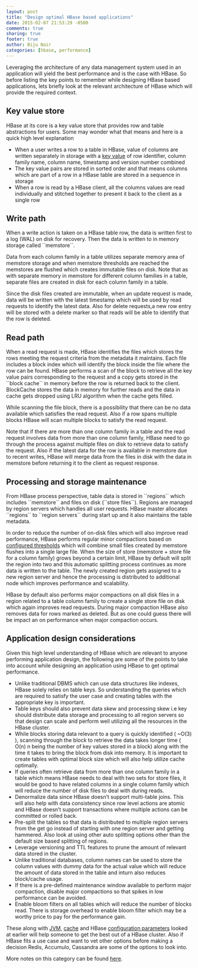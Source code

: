 ```yaml
---
layout: post
title: "Design optimal HBase based applications"
date: 2015-02-07 21:53:29 -0500
comments: true
sharing: true
footer: true
author: Biju Nair
categories: [hbase, performance]
---
```

Leveraging the architecture of any data management system used in an application will yield the best performance and is the case with HBase. So before listing the key points to remember while designing HBase based applications, lets briefly look at the relevant architecture of HBase which will provide the required context.
<!-- more -->
  
<h2>Key value store</h2>
HBase at its core is a key value store that provides row and table abstractions for users. Some may wonder what that means and here is a quick high level explanation

- When a user writes a row to a table in HBase, value of columns are written separately in storage with a [key value](https://github.com/apache/hbase/blob/master/hbase-common/src/main/java/org/apache/hadoop/hbase/Cell.java) of row identifier, column family name, column name, timestamp and version number combined
- The key value pairs are stored in sorted order and that means columns which are part of a row in a HBase table are stored in a sequence in storage
- When a row is read by a HBase client, all the columns values are read individually and stitched together to present it back to the client as a single row

<h2>Write path</h2>
When a write action is taken on a HBase table row, the data is written first to a log (WAL) on disk for recovery. Then the data is written to in memory storage called ``memstore``. 

Data from each column family in a table utilizes separate memory area of memstore storage and when memstore thresholds are reached the memstores are flushed which creates immutable files on disk. Note that as with separate memory in memstore for different column families in a table, separate files are created in disk for each column family in a table.  

Since the disk files created are immutable, when an update request is made, data will be written with the latest timestamp which will be used by read requests to identify the latest data. Also for delete requests,a new row entry will be stored with a delete marker so that reads will be able to identify that the row is deleted.

<h2>Read path</h2>
When a read request is made, HBase identifies the files which stores the rows meeting the request criteria from the metadata it maintains. Each file includes a block index which will identify the block inside the file where the row can be found. HBase performs a scan of the block to retrieve all the key value pairs corresponding to the request and a copy gets stored in the ``block cache`` in memory before the row is returned back to the client. BlockCache stores the data in memory for further reads and the data in cache gets dropped using LRU algorithm when the cache gets filled. 

While scanning the file block, there is a possibility that there can be no data available which satisfies the read request. Also if a row spans multiple blocks HBase will scan multiple blocks to satisfy the read request.

Note that if there are more than one column family in a table and the read request involves data from more than one column family, HBase need to go through the process against multiple files on disk to retrieve data to satisfy the request. Also if the latest data for the row is available in memstore due to recent writes, HBase will merge data from the files in disk with the data in memstore before returning it to the client as request response.

<h2>Processing and storage maintenance</h2>
From HBase process perspective, table data is stored in ``regions`` which includes ``memstore`` and files on disk (``store files``). Regions are managed by region servers which handles all user requests. HBase master allocates ``regions`` to ``region servers`` during start up and it also maintains the table metadata.

In order to reduce the number of on-disk files which will also improve read performance, HBase performs regular minor compactions based on [configured thresholds](/blog/2015/01/01/configuration-parameters-that-can-influence-hbase-performance/) which will combine small files created by memstore flushes into a single large file. When the size of store (memstore + store file for a column family) grows beyond a certain limit, HBase by default will split the region into two and this automatic splitting process continues as more data is written to the table. The newly created region gets assigned to a new region server and hence the processing is distributed to additional node which improves performance and scalability.  

HBase by default also performs major compactions on all disk files in a region related to a table column family to create a single store file on disk which again improves read requests. During major compaction HBase also removes data for rows marked as deleted. But as one could guess there will be impact an on performance when major compaction occurs.

<h2>Application design considerations</h2>
Given this high level understanding of HBase which are relevant to anyone performing application design, the following are some of the points to take into account while designing an application using HBase to get optimal performance.

- Unlike traditional DBMS which can use data structures like indexes, HBase solely relies on table keys. So understanding the queries which are required to satisfy the user case and creating tables with the appropriate key is important.
- Table keys should also prevent data skew and processing skew i.e key should distribute data storage and processing to all region servers so that design can scale and perform well utilizing all the resources in the HBase cluster. 
- While blocks storing data relevant to a query is quickly identified ( ~O(3) ), scanning through the block to retrieve the data takes longer time ( O(n) n being the number of key values stored in a block) along with the time it takes to bring the block from disk into memory. It is important to create tables with optimal block size which will also help utilize cache optimally.
- If queries often retrieve data from more than one column family in a table which means HBase needs to deal with two sets for store files, it would be good to have related columns in a single column family which will reduce the number of disk files to deal with during reads.  
- Denormalize data since HBase doesn’t support multi-table joins. This will also help with data consistency since row level actions are atomic and HBase doesn’t support transactions where multiple actions can be committed or rolled back.  
- Pre-split the tables so that data is distributed to multiple region servers from the get go instead of starting with one region server and getting hammered. Also look at using other auto splitting options other than the default size based splitting of regions.
- Leverage versioning and TTL features to prune the amount of relevant data stored in the cluster.
- Unlike traditional databases, column names can be used to store the column values with dummy data for the actual value which will reduce the amount of data stored in the table and inturn also reduces block/cache usage.
- If there is a pre-defined maintenance window available to perform major compaction, disable major compactions so that spikes in low performance can be avoided.
- Enable bloom filters on all tables which will reduce the number of blocks read. There is storage overhead to enable bloom filter which may be a worthy price to pay for the performance gain.

These along with [JVM](/blog/2014/12/13/jvm-gc-settings-and-hbase/), [cache](/blog/2014/11/21/leverage-hbase-cache-and-improve-read-performance/) and HBase [configuration parameters](/blog/2015/01/01/configuration-parameters-that-can-influence-hbase-performance/) looked at earlier will help someone to get the best out of a HBase cluster. Also if HBase fits a use case and want to vet other options before making a decision Redis, Accumulo, Cassandra are some of the options to look into.

More notes on this category can be found [here](http://blog.asquareb.com/blog/categories/hbase/).
